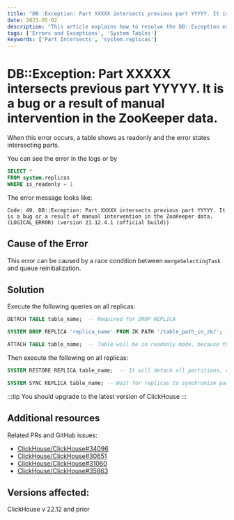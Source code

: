 ```yaml
---
title: "DB::Exception: Part XXXXX intersects previous part YYYYY. It is a bug or a result of manual intervention in the ZooKeeper data."
date: 2023-05-02
description: "This article explains how to resolve the DB::Exception error related to intersecting parts in ClickHouse, often caused by a race condition or manual intervention in the ZooKeeper data."
tags: ['Errors and Exceptions', 'System Tables']
keywords: ['Part Intersects', 'system.replicas']
---
```


# DB::Exception: Part XXXXX intersects previous part YYYYY. It is a bug or a result of manual intervention in the ZooKeeper data.

When this error occurs, a table shows as readonly and the error states intersecting parts. 

<!-- truncate -->

You can see the error in the logs or by

```sql
SELECT *
FROM system.replicas
WHERE is_readonly = 1
```

The error message looks like:

```
Code: 49. DB::Exception: Part XXXXX intersects previous part YYYYY. It is a bug or a result of manual intervention in the ZooKeeper data. (LOGICAL_ERROR) (version 21.12.4.1 (official build))
```

## Cause of the Error

This error can be caused by a race condition between `mergeSelectingTask` and queue reinitialization.

## Solution

Execute the following queries on all replicas:

```sql
DETACH TABLE table_name;  -- Required for DROP REPLICA

SYSTEM DROP REPLICA 'replica_name' FROM ZK PATH '/table_path_in_zk/'; -- It will remove everything from /table_path_in_zk

ATTACH TABLE table_name;  -- Table will be in readonly mode, because there is no metadata in ZK
```

Then execute the following on all replicas:

```sql
SYSTEM RESTORE REPLICA table_name;  -- It will detach all partitions, re-create metadata in ZK (like it's new empty table), and then attach all partitions back

SYSTEM SYNC REPLICA table_name; -- Wait for replicas to synchronize parts. Also it's recommended to check `system.detached_parts` on all replicas after recovery is finished.
```

:::tip
You should upgrade to the latest version of ClickHouse
:::


## Additional resources

Related PRs and GitHub issues:

- [ClickHouse/ClickHouse#34096](https://github.com/ClickHouse/ClickHouse/pull/34096)
- [ClickHouse/ClickHouse#30651](https://github.com/ClickHouse/ClickHouse/pull/30651)
- [ClickHouse/ClickHouse#31060](https://github.com/ClickHouse/ClickHouse/pull/31060)
- [ClickHouse/ClickHouse#35863](https://github.com/ClickHouse/ClickHouse/issues/35863)

## Versions affected:
ClickHouse v 22.12 and prior